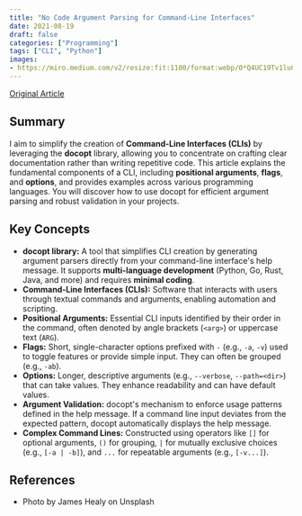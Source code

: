 ```yaml
---
title: "No Code Argument Parsing for Command-Line Interfaces"
date: 2021-08-19
draft: false
categories: ["Programming"]
tags: ["CLI", "Python"]
images:
- https://miro.medium.com/v2/resize:fit:1100/format:webp/0*Q4UC19Tv1luG9nPS
---
```


[Original Article](https://medium.com/codex/no-code-argument-parsing-for-command-line-interfaces-79b17a3813f2)

## Summary

I aim to simplify the creation of **Command-Line Interfaces (CLIs)** by leveraging the **docopt** library, allowing you to concentrate on crafting clear documentation rather than writing repetitive code. This article explains the fundamental components of a CLI, including **positional arguments**, **flags**, and **options**, and provides examples across various programming languages. You will discover how to use docopt for efficient argument parsing and robust validation in your projects.

## Key Concepts

*   **docopt library:** A tool that simplifies CLI creation by generating argument parsers directly from your command-line interface's help message. It supports **multi-language development** (Python, Go, Rust, Java, and more) and requires **minimal coding**.
*   **Command-Line Interfaces (CLIs):** Software that interacts with users through textual commands and arguments, enabling automation and scripting.
*   **Positional Arguments:** Essential CLI inputs identified by their order in the command, often denoted by angle brackets (`<arg>`) or uppercase text (`ARG`).
*   **Flags:** Short, single-character options prefixed with `-` (e.g., `-a`, `-v`) used to toggle features or provide simple input. They can often be grouped (e.g., `-ab`).
*   **Options:** Longer, descriptive arguments (e.g., `--verbose`, `--path=<dir>`) that can take values. They enhance readability and can have default values.
*   **Argument Validation:** docopt's mechanism to enforce usage patterns defined in the help message. If a command line input deviates from the expected pattern, docopt automatically displays the help message.
*   **Complex Command Lines:** Constructed using operators like `[]` for optional arguments, `()` for grouping, `|` for mutually exclusive choices (e.g., `[-a | -b]`), and `...` for repeatable arguments (e.g., `[-v...]`).

## References

*    Photo by James Healy on Unsplash